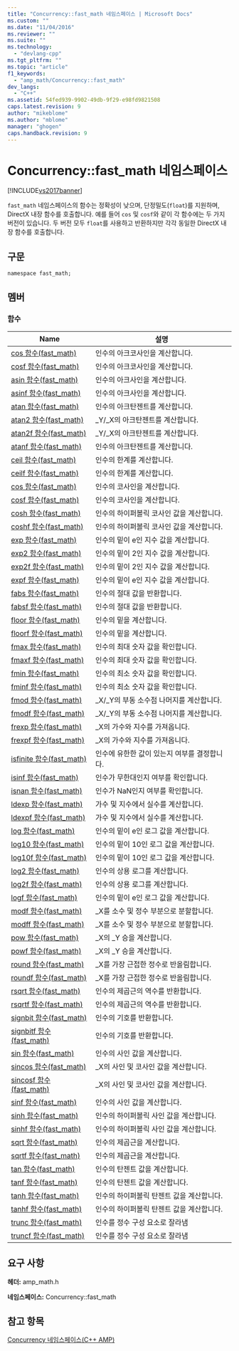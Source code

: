 ```yaml
---
title: "Concurrency::fast_math 네임스페이스 | Microsoft Docs"
ms.custom: ""
ms.date: "11/04/2016"
ms.reviewer: ""
ms.suite: ""
ms.technology: 
  - "devlang-cpp"
ms.tgt_pltfrm: ""
ms.topic: "article"
f1_keywords: 
  - "amp_math/Concurrency::fast_math"
dev_langs: 
  - "C++"
ms.assetid: 54fed939-9902-49db-9f29-e98fd9821508
caps.latest.revision: 9
author: "mikeblome"
ms.author: "mblome"
manager: "ghogen"
caps.handback.revision: 9
---
```

# Concurrency::fast_math 네임스페이스
[!INCLUDE[vs2017banner](../../../assembler/inline/includes/vs2017banner.md)]

`fast_math` 네임스페이스의 함수는 정확성이 낮으며, 단정밀도\(`float`\)를 지원하며, DirectX 내장 함수를 호출합니다.  예를 들어 `cos` 및 `cosf`와 같이 각 함수에는 두 가지 버전이 있습니다.  두 버전 모두 `float`를 사용하고 반환하지만 각각 동일한 DirectX 내장 함수를 호출합니다.  
  
## 구문  
  
```  
namespace fast_math;  
```  
  
## 멤버  
  
### 함수  
  
|Name|설명|  
|----------|--------|  
|[cos 함수\(fast\_math\)](../Topic/cos%20Function%20%20\(fast_math\).md)|인수의 아크코사인을 계산합니다.|  
|[cosf 함수\(fast\_math\)](../Topic/cosf%20Function%20\(fast_math\).md)|인수의 아크코사인을 계산합니다.|  
|[asin 함수\(fast\_math\)](../Topic/asin%20Function%20\(fast_math\).md)|인수의 아크사인을 계산합니다.|  
|[asinf 함수\(fast\_math\)](../Topic/asinf%20Function%20\(fast_math\).md)|인수의 아크사인을 계산합니다.|  
|[atan 함수\(fast\_math\)](../Topic/atan%20Function%20\(fast_math\).md)|인수의 아크탄젠트를 계산합니다.|  
|[atan2 함수\(fast\_math\)](../Topic/atan2%20Function%20\(fast_math\).md)|\_Y\/\_X의 아크탄젠트를 계산합니다.|  
|[atan2f 함수\(fast\_math\)](../Topic/atan2f%20Function%20\(fast_math\).md)|\_Y\/\_X의 아크탄젠트를 계산합니다.|  
|[atanf 함수\(fast\_math\)](../Topic/atanf%20Function%20\(fast_math\).md)|인수의 아크탄젠트를 계산합니다.|  
|[ceil 함수\(fast\_math\)](../Topic/ceil%20Function%20\(fast_math\).md)|인수의 한계를 계산합니다.|  
|[ceilf 함수\(fast\_math\)](../Topic/ceilf%20Function%20\(fast_math\).md)|인수의 한계를 계산합니다.|  
|[cos 함수\(fast\_math\)](../Topic/cos%20Function%20%20\(fast_math\).md)|인수의 코사인을 계산합니다.|  
|[cosf 함수\(fast\_math\)](../Topic/cosf%20Function%20\(fast_math\).md)|인수의 코사인을 계산합니다.|  
|[cosh 함수\(fast\_math\)](../Topic/cosh%20Function%20\(fast_math\).md)|인수의 하이퍼볼릭 코사인 값을 계산합니다.|  
|[coshf 함수\(fast\_math\)](../Topic/coshf%20Function%20\(fast_math\).md)|인수의 하이퍼볼릭 코사인 값을 계산합니다.|  
|[exp 함수\(fast\_math\)](../Topic/exp%20Function%20\(fast_math\).md)|인수의 밑이 e인 지수 값을 계산합니다.|  
|[exp2 함수\(fast\_math\)](../Topic/exp2%20Function%20\(fast_math\).md)|인수의 밑이 2인 지수 값을 계산합니다.|  
|[exp2f 함수\(fast\_math\)](../Topic/exp2f%20Function%20\(fast_math\).md)|인수의 밑이 2인 지수 값을 계산합니다.|  
|[expf 함수\(fast\_math\)](../Topic/expf%20Function%20\(fast_math\).md)|인수의 밑이 e인 지수 값을 계산합니다.|  
|[fabs 함수\(fast\_math\)](../Topic/fabs%20Function%20\(fast_math\).md)|인수의 절대 값을 반환합니다.|  
|[fabsf 함수\(fast\_math\)](../Topic/fabsf%20Function%20\(fast_math\).md)|인수의 절대 값을 반환합니다.|  
|[floor 함수\(fast\_math\)](../Topic/floor%20Function%20\(fast_math\).md)|인수의 밑을 계산합니다.|  
|[floorf 함수\(fast\_math\)](../Topic/floorf%20Function%20\(fast_math\).md)|인수의 밑을 계산합니다.|  
|[fmax 함수\(fast\_math\)](../Topic/fmax%20Function%20\(fast_math\).md)|인수의 최대 숫자 값을 확인합니다.|  
|[fmaxf 함수\(fast\_math\)](../Topic/fmaxf%20Function%20\(fast_math\).md)|인수의 최대 숫자 값을 확인합니다.|  
|[fmin 함수\(fast\_math\)](../Topic/fmin%20Function%20\(fast_math\).md)|인수의 최소 숫자 값을 확인합니다.|  
|[fminf 함수\(fast\_math\)](../Topic/fminf%20Function%20\(fast_math\).md)|인수의 최소 숫자 값을 확인합니다.|  
|[fmod 함수\(fast\_math\)](../Topic/fmod%20Function%20\(fast_math\).md)|\_X\/\_Y의 부동 소수점 나머지를 계산합니다.|  
|[fmodf 함수\(fast\_math\)](../Topic/fmodf%20Function%20\(fast_math\).md)|\_X\/\_Y의 부동 소수점 나머지를 계산합니다.|  
|[frexp 함수\(fast\_math\)](../Topic/frexp%20Function%20\(fast_math\).md)|\_X의 가수와 지수를 가져옵니다.|  
|[frexpf 함수\(fast\_math\)](../Topic/frexpf%20Function%20\(fast_math\).md)|\_X의 가수와 지수를 가져옵니다.|  
|[isfinite 함수\(fast\_math\)](../Topic/isfinite%20Function%20\(fast_math\).md)|인수에 유한한 값이 있는지 여부를 결정합니다.|  
|[isinf 함수\(fast\_math\)](../Topic/isinf%20Function%20\(fast_math\).md)|인수가 무한대인지 여부를 확인합니다.|  
|[isnan 함수\(fast\_math\)](../Topic/isnan%20Function%20\(fast_math\).md)|인수가 NaN인지 여부를 확인합니다.|  
|[ldexp 함수\(fast\_math\)](../Topic/ldexp%20Function%20\(fast_math\).md)|가수 및 지수에서 실수를 계산합니다.|  
|[ldexpf 함수\(fast\_math\)](../Topic/ldexpf%20Function%20\(fast_math\).md)|가수 및 지수에서 실수를 계산합니다.|  
|[log 함수\(fast\_math\)](../Topic/log%20Function%20\(fast_math\).md)|인수의 밑이 e인 로그 값을 계산합니다.|  
|[log10 함수\(fast\_math\)](../Topic/log10%20Function%20\(fast_math\).md)|인수의 밑이 10인 로그 값을 계산합니다.|  
|[log10f 함수\(fast\_math\)](../Topic/log10f%20Function%20\(fast_math\).md)|인수의 밑이 10인 로그 값을 계산합니다.|  
|[log2 함수\(fast\_math\)](../Topic/log2%20Function%20\(fast_math\).md)|인수의 상용 로그를 계산합니다.|  
|[log2f 함수\(fast\_math\)](../Topic/log2f%20Function%20\(fast_math\).md)|인수의 상용 로그를 계산합니다.|  
|[logf 함수\(fast\_math\)](../Topic/logf%20Function%20\(fast_math\).md)|인수의 밑이 e인 로그 값을 계산합니다.|  
|[modf 함수\(fast\_math\)](../Topic/modf%20Function%20\(fast_math\).md)|\_X를 소수 및 정수 부분으로 분할합니다.|  
|[modff 함수\(fast\_math\)](../Topic/modff%20Function%20\(fast_math\).md)|\_X를 소수 및 정수 부분으로 분할합니다.|  
|[pow 함수\(fast\_math\)](../Topic/pow%20Function%20\(fast_math\).md)|\_X의 \_Y 승을 계산합니다.|  
|[powf 함수\(fast\_math\)](../Topic/powf%20Function%20\(fast_math\).md)|\_X의 \_Y 승을 계산합니다.|  
|[round 함수\(fast\_math\)](../Topic/round%20Function%20\(fast_math\).md)|\_X를 가장 근접한 정수로 반올림합니다.|  
|[roundf 함수\(fast\_math\)](../Topic/roundf%20Function%20\(fast_math\).md)|\_X를 가장 근접한 정수로 반올림합니다.|  
|[rsqrt 함수\(fast\_math\)](../Topic/rsqrt%20Function%20\(fast_math\).md)|인수의 제곱근의 역수를 반환합니다.|  
|[rsqrtf 함수\(fast\_math\)](../Topic/rsqrtf%20Function%20\(fast_math\).md)|인수의 제곱근의 역수를 반환합니다.|  
|[signbit 함수\(fast\_math\)](../Topic/signbit%20Function%20\(fast_math\).md)|인수의 기호를 반환합니다.|  
|[signbitf 함수\(fast\_math\)](../Topic/signbitf%20Function%20\(fast_math\).md)|인수의 기호를 반환합니다.|  
|[sin 함수\(fast\_math\)](../Topic/sin%20Function%20\(fast_math\).md)|인수의 사인 값을 계산합니다.|  
|[sincos 함수\(fast\_math\)](../Topic/sincos%20Function%20\(fast_math\).md)|\_X의 사인 및 코사인 값을 계산합니다.|  
|[sincosf 함수\(fast\_math\)](../Topic/sincosf%20Function%20\(fast_math\).md)|\_X의 사인 및 코사인 값을 계산합니다.|  
|[sinf 함수\(fast\_math\)](../Topic/sinf%20Function%20\(fast_math\).md)|인수의 사인 값을 계산합니다.|  
|[sinh 함수\(fast\_math\)](../Topic/sinh%20Function%20\(fast_math\).md)|인수의 하이퍼볼릭 사인 값을 계산합니다.|  
|[sinhf 함수\(fast\_math\)](../Topic/sinhf%20Function%20\(fast_math\).md)|인수의 하이퍼볼릭 사인 값을 계산합니다.|  
|[sqrt 함수\(fast\_math\)](../Topic/sqrt%20Function%20\(fast_math\).md)|인수의 제곱근을 계산합니다.|  
|[sqrtf 함수\(fast\_math\)](../Topic/sqrtf%20Function%20\(fast_math\).md)|인수의 제곱근을 계산합니다.|  
|[tan 함수\(fast\_math\)](../Topic/tan%20Function%20\(fast_math\).md)|인수의 탄젠트 값을 계산합니다.|  
|[tanf 함수\(fast\_math\)](../Topic/tanf%20Function%20\(fast_math\).md)|인수의 탄젠트 값을 계산합니다.|  
|[tanh 함수\(fast\_math\)](../Topic/tanh%20Function%20\(fast_math\).md)|인수의 하이퍼볼릭 탄젠트 값을 계산합니다.|  
|[tanhf 함수\(fast\_math\)](../Topic/tanhf%20Function%20\(fast_math\).md)|인수의 하이퍼볼릭 탄젠트 값을 계산합니다.|  
|[trunc 함수\(fast\_math\)](../Topic/trunc%20Function%20\(fast_math\).md)|인수를 정수 구성 요소로 잘라냄|  
|[truncf 함수\(fast\_math\)](../Topic/truncf%20Function%20\(fast_math\).md)|인수를 정수 구성 요소로 잘라냄|  
  
## 요구 사항  
 **헤더:** amp\_math.h  
  
 **네임스페이스:** Concurrency::fast\_math  
  
## 참고 항목  
 [Concurrency 네임스페이스\(C\+\+ AMP\)](../../../parallel/amp/reference/concurrency-namespace-cpp-amp.md)
